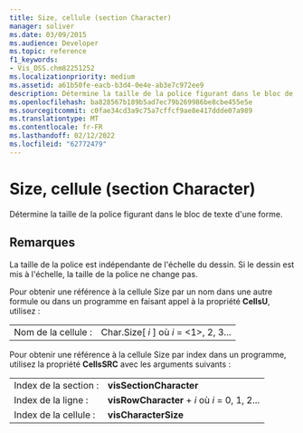 ```yaml
---
title: Size, cellule (section Character)
manager: soliver
ms.date: 03/09/2015
ms.audience: Developer
ms.topic: reference
f1_keywords:
- Vis_DSS.chm82251252
ms.localizationpriority: medium
ms.assetid: a61b50fe-eacb-b3d4-0e4e-ab3e7c972ee9
description: Détermine la taille de la police figurant dans le bloc de texte d'une forme.
ms.openlocfilehash: ba828567b189b5ad7ec79b269986be8cbe455e5e
ms.sourcegitcommit: c0fae34cd3a9c75a7cffcf9ae8e417ddde07a989
ms.translationtype: MT
ms.contentlocale: fr-FR
ms.lasthandoff: 02/12/2022
ms.locfileid: "62772479"
---
```

# <a name="size-cell-character-section"></a>Size, cellule (section Character)

Détermine la taille de la police figurant dans le bloc de texte d'une forme.
  
## <a name="remarks"></a>Remarques

La taille de la police est indépendante de l'échelle du dessin. Si le dessin est mis à l'échelle, la taille de la police ne change pas.
  
Pour obtenir une référence à la cellule Size par un nom dans une autre formule ou dans un programme en faisant appel à la propriété **CellsU**, utilisez : 
  
|||
|:-----|:-----|
| Nom de la cellule :  <br/> | Char.Size[  *i*  ] où  *i*  = <1>, 2, 3... |
   
Pour obtenir une référence à la cellule Size par index dans un programme, utilisez la propriété **CellsSRC** avec les arguments suivants : 
  
|||
|:-----|:-----|
| Index de la section :  <br/> |**visSectionCharacter** <br/> |
| Index de la ligne :  <br/> |**visRowCharacter** +   *i* où *i* = 0, 1, 2... |
| Index de la cellule :  <br/> |**visCharacterSize** <br/> |
   

